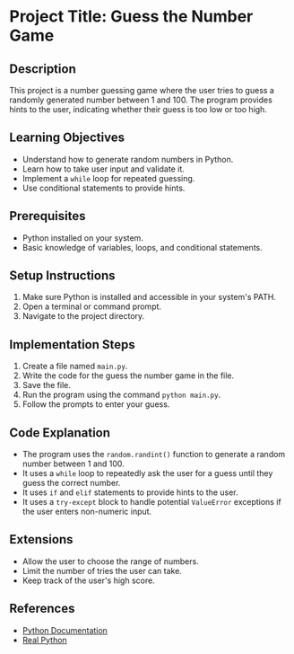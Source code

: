 # Project Title: Guess the Number Game

## Description
This project is a number guessing game where the user tries to guess a randomly generated number between 1 and 100. The program provides hints to the user, indicating whether their guess is too low or too high.

## Learning Objectives
- Understand how to generate random numbers in Python.
- Learn how to take user input and validate it.
- Implement a `while` loop for repeated guessing.
- Use conditional statements to provide hints.

## Prerequisites
- Python installed on your system.
- Basic knowledge of variables, loops, and conditional statements.

## Setup Instructions
1.  Make sure Python is installed and accessible in your system's PATH.
2.  Open a terminal or command prompt.
3.  Navigate to the project directory.

## Implementation Steps
1.  Create a file named `main.py`.
2.  Write the code for the guess the number game in the file.
3.  Save the file.
4.  Run the program using the command `python main.py`.
5.  Follow the prompts to enter your guess.

## Code Explanation
- The program uses the `random.randint()` function to generate a random number between 1 and 100.
- It uses a `while` loop to repeatedly ask the user for a guess until they guess the correct number.
- It uses `if` and `elif` statements to provide hints to the user.
- It uses a `try-except` block to handle potential `ValueError` exceptions if the user enters non-numeric input.

## Extensions
- Allow the user to choose the range of numbers.
- Limit the number of tries the user can take.
- Keep track of the user's high score.

## References
- [Python Documentation](https://docs.python.org/3/)
- [Real Python](https://realpython.com/)
